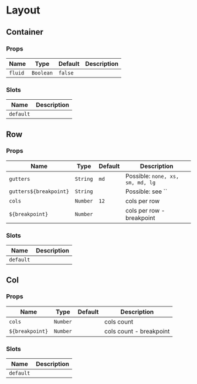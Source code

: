 # Layout

## Container

### Props

| Name    | Type      | Default | Description |
| ------- | --------- | ------- | ----------- |
| `fluid` | `Boolean` | `false` |             |

### Slots

| Name      | Description |
| --------- | ----------- |
| `default` |             |

## Row

### Props

| Name                   | Type     | Default | Description                      |
| ---------------------- | -------- | ------- | -------------------------------- |
| `gutters`              | `String` | `md`    | Possible: `none, xs, sm, md, lg` |
| `gutters${breakpoint}` | `String` |         | Possible: see ``                 |
| `cols`                 | `Number` | `12`    | cols per row                     |
| `${breakpoint}`        | `Number` |         | cols per row - breakpoint        |

### Slots

| Name      | Description |
| --------- | ----------- |
| `default` |             |

## Col

### Props

| Name            | Type     | Default | Description             |
| --------------- | -------- | ------- | ----------------------- |
| `cols`          | `Number` |         | cols count              |
| `${breakpoint}` | `Number` |         | cols count - breakpoint |

### Slots

| Name      | Description |
| --------- | ----------- |
| `default` |             |

